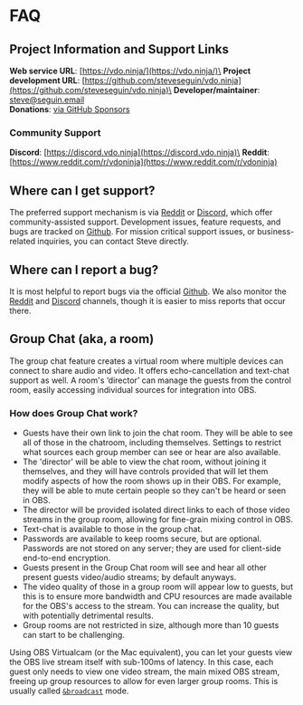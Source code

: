 # FAQ

## Project Information and Support Links

**Web service URL**: [https://vdo.ninja/](https://vdo.ninja/)\
**Project development URL**: [https://github.com/steveseguin/vdo.ninja](https://github.com/steveseguin/vdo.ninja)\
**Developer/maintainer**: [steve@seguin.email](mailto:steve@seguin.email)\
**Donations**: [via GitHub Sponsors](https://github.com/steveseguin/obsninja/wiki/Sponsor-%E2%9D%A4)

### Community Support

**Discord**: [https://discord.vdo.ninja](https://discord.vdo.ninja)\
**Reddit**: [https://www.reddit.com/r/vdoninja](https://www.reddit.com/r/vdoninja)

## Where can I get support?

The preferred support mechanism is via [Reddit](https://www.reddit.com/r/obsninja) or [Discord](https://discord.gg/6RqafB), which offer community-assisted support. Development issues, feature requests, and bugs are tracked on [Github](https://github.com/steveseguin/obsninja). For mission critical support issues, or business-related inquiries, you can contact Steve directly.

## Where can I report a bug?

It is most helpful to report bugs via the official [Github](https://github.com/steveseguin/obsninja). We also monitor the [Reddit](https://www.reddit.com/r/obsninja) and [Discord](https://discord.gg/6RqafB) channels, though it is easier to miss reports that occur there.

## Group Chat (aka, a room)

The group chat feature creates a virtual room where multiple devices can connect to share audio and video. It offers echo-cancellation and text-chat support as well. A room's ‘director’ can manage the guests from the control room, easily accessing individual sources for integration into OBS.

### How does Group Chat work?

* Guests have their own link to join the chat room. They will be able to see all of those in the chatroom, including themselves. Settings to restrict what sources each group member can see or hear are also available.&#x20;
* The 'director' will be able to view the chat room, without joining it themselves, and they will have controls provided that will let them modify aspects of how the room shows up in their OBS. For example, they will be able to mute certain people so they can't be heard or seen in OBS.
* The director will be provided isolated direct links to each of those video streams in the group room, allowing for fine-grain mixing control in OBS.
* Text-chat is available to those in the group chat.
* Passwords are available to keep rooms secure, but are optional. Passwords are not stored on any server; they are used for client-side end-to-end encryption.
* Guests present in the Group Chat room will see and hear all other present guests video/audio streams; by default anyways.
* The video quality of those in a group room will appear low to guests, but this is to ensure more bandwidth and CPU resources are made available for the OBS's access to the stream. You can increase the quality, but with potentially detrimental results.
* Group rooms are not restricted in size, although more than 10 guests can start to be challenging.

Using OBS Virtualcam (or the Mac equivalent), you can let your guests view the OBS live stream itself with sub-100ms of latency. In this case, each guest only needs to view one video stream, the main mixed OBS stream, freeing up group resources to allow for even larger group rooms. This is usually called [`&broadcast`](advanced-settings/view-parameters/broadcast.md) mode.
